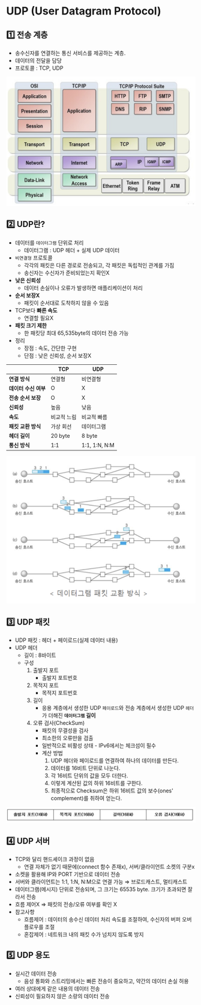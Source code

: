 # UDP (User Datagram Protocol)

## 1️⃣ 전송 계층

- 송수신자를 연결하는 통신 서비스를 제공하는 계층.
- 데이터의 전달을 담당
- 프로토콜 : TCP, UDP

![](/Network/img/network_udp_1.png)

## 2️⃣ UDP란? 

- 데이터를 `데이터그램` 단위로 처리
    - 데이터그램 : UDP 헤더 + 실제 UDP 데이터
- `비연결형` 프로토콜
    - 각각의 패킷은 다른 경로로 전송되고, 각 패킷은 독립적인 관계를 가짐
    - 송신자는 수신자가 준비되었는지 확인X
- **낮은 신뢰성**
    - 데이터 손실이나 오류가 발생하면 애플리케이션이 처리
- **순서 보장X**
    - 패킷이 순서대로 도착하지 않을 수 있음
- TCP보다 **빠른 속도**
    - 연결할 필요X
- **패킷 크기 제한**
    - 한 패킷당 최대 65,535byte의 데이터 전송 가능
- 정리
    - 장점 : 속도, 간단한 구현
    - 단점 : 낮은 신뢰성, 순서 보장X


|  | **TCP** | **UDP** |
| --- | --- | --- |
| **연결 방식** | 연결형 | 비연결형 |
| **데이터 수신 여부** | O | X |
| **전송 순서 보장** | O | X |
| **신뢰성** | 높음 | 낮음 |
| **속도** | 비교적 느림 | 비교적 빠름 |
| **패킷 교환 방식** | 가상 회선 |  데이터그램 |
| **헤더 길이** | 20 byte | 8 byte |
| **통신 방식** | 1:1 | 1:1, 1:N, N:M |


![](/Network/img/network_udp_2.png)


## 3️⃣ UDP 패킷

- UDP 패킷 : 헤더 + 페이로드(실제 데이터 내용)
- UDP 헤더
    - 길이 : 8바이트
    - 구성
        1. 출발지 포트
            - 출발지 포트번호
        2. 목적지 포트
            - 목적지 포트번호
        3. 길이
            - 응용 계층에서 생성한 UDP `페이로드`와 전송 계층에서 생성한 UDP `헤더`가 더해진 **`데이터그램` 길이**
        4. 오류 검사(CheckSum)
            - 패킷의 무결성을 검사
            - 최소한의 오류만을 검출
            - 일반적으로 비활성 상태 - IPv6에서는 체크섬이 필수
            - 계산 방법
                1. UDP 헤더와 페이로드를 연결하여 하나의 데이터를 만든다.
                2. 데이터를 16비트 단위로 나눈다.
                3. 각 16비트 단위의 값을 모두 더한다.
                4. 이렇게 계산된 값의 하위 16비트를 구한다.
                5. 최종적으로 Checksum은 하위 16비트 값의 보수(ones' complement)를 취하여 얻는다.

             
![](/Network/img/network_udp_3.png)


## 4️⃣ UDP 서버

- TCP와 달리 핸드셰이크 과정이 없음
    - 연결 자체가 없기 때문에(connect 함수 존재x), 서버/클라이언트 소켓의 구분x
- 소켓을 활용해 IP와 PORT 기반으로 데이터 전송
- 서버와 클라이언트는 1:1, 1:N, N:M으로 연결 가능 ⇒ 브로드캐스트, 멀티캐스트
- 데이터그램(메시지) 단위로 전송되며, 그 크기는 65535 byte. 크기가 초과되면 잘라서 전송
- 흐름 제어X ⇒ 패킷의 전송/오류 여부를 확인 X
- 참고사항
    - 흐름제어 : 데이터의 송수신 데이터 처리 속도를 조절하여, 수신자의 버퍼 오버플로우를 조절
    - 혼잡제어 : 네트워크 내의 패킷 수가 넘치지 않도록 방지

## 5️⃣ UDP 용도

- 실시간 데이터 전송
    - 음성 통화와 스트리밍에서는 빠른 전송이 중요하고, 약간의 데이터 손실 허용
- 여러 상대에게 같은 내용의 데이터 전송
- 신뢰성이 필요하지 않은 소량의 데이터 전송
